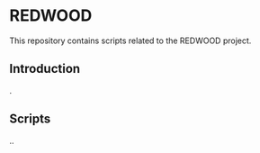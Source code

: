 # REDWOOD

This repository contains scripts related to the REDWOOD project. 

## Introduction

.

## Scripts

..

